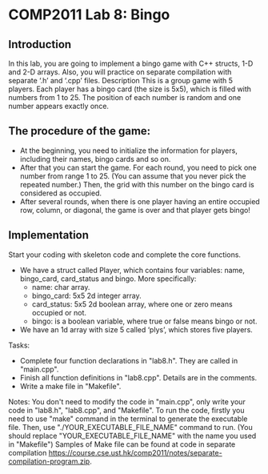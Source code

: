 # COMP2011 Lab 8: Bingo

## Introduction

In this lab, you are going to implement a bingo game with C++ structs, 1-D and 2-D arrays. Also, you will practice on separate compilation with separate ‘.h’ and ‘.cpp’ files.
Description
This is a group game with 5 players. Each player has a bingo card (the size is 5x5), which is filled with numbers from 1 to 25. The position of each number is random and one number appears exactly once.

## The procedure of the game:

- At the beginning, you need to initialize the information for players, including their names, bingo cards and so on.
- After that you can start the game. For each round, you need to pick one number from range 1 to 25. (You can assume that you never pick the repeated number.) Then, the grid with this number on the bingo card is considered as occupied.
- After several rounds, when there is one player having an entire occupied row, column, or diagonal, the game is over and that player gets bingo!

## Implementation

Start your coding with skeleton code and complete the core functions.
* We have a struct called Player, which contains four variables: name, bingo_card, card_status and bingo. More specifically:
  * name: char array.
  * bingo_card: 5x5 2d integer array.
  * card_status: 5x5 2d boolean array, where one or zero means occupied or not.
  * bingo: is a boolean variable, where true or false means bingo or not.
* We have an 1d array with size 5 called ‘plys’, which stores five players.

Tasks:
* Complete four function declarations in "lab8.h". They are called in "main.cpp".
* Finish all function definitions in "lab8.cpp". Details are in the comments.
* Write a make file in "Makefile".

Notes:
You don't need to modify the code in "main.cpp", only write your code in "lab8.h", "lab8.cpp", and "Makefile".
To run the code, firstly you need to use "make" command in the terminal to generate the executable file. Then, use "./YOUR_EXECUTABLE_FILE_NAME" command to run. (You should replace "YOUR_EXECUTABLE_FILE_NAME" with the name you used in "Makefile")
Samples of Make file can be found at code in separate compilation https://course.cse.ust.hk/comp2011/notes/separate-compilation-program.zip.
